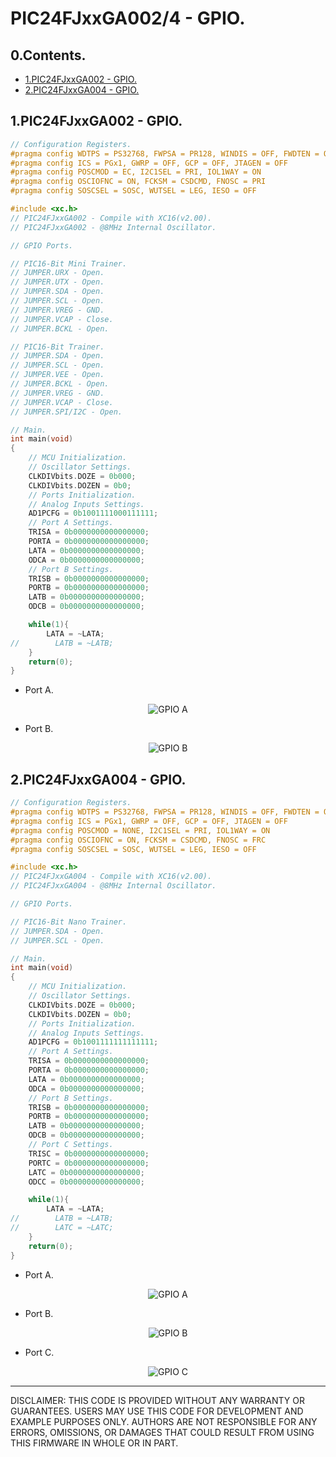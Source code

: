 # PIC24FJxxGA002/4 - GPIO.

## 0.Contents.

- [1.PIC24FJxxGA002 - GPIO.](#1pic24fjxxga002---gpio)
- [2.PIC24FJxxGA004 - GPIO.](#2pic24fjxxga004---gpio)

## 1.PIC24FJxxGA002 - GPIO.

```c
// Configuration Registers.
#pragma config WDTPS = PS32768, FWPSA = PR128, WINDIS = OFF, FWDTEN = OFF
#pragma config ICS = PGx1, GWRP = OFF, GCP = OFF, JTAGEN = OFF
#pragma config POSCMOD = EC, I2C1SEL = PRI, IOL1WAY = ON
#pragma config OSCIOFNC = ON, FCKSM = CSDCMD, FNOSC = PRI
#pragma config SOSCSEL = SOSC, WUTSEL = LEG, IESO = OFF

#include <xc.h>
// PIC24FJxxGA002 - Compile with XC16(v2.00).
// PIC24FJxxGA002 - @8MHz Internal Oscillator.

// GPIO Ports.

// PIC16-Bit Mini Trainer.
// JUMPER.URX - Open.
// JUMPER.UTX - Open.
// JUMPER.SDA - Open.
// JUMPER.SCL - Open.
// JUMPER.VREG - GND.
// JUMPER.VCAP - Close.
// JUMPER.BCKL - Open.

// PIC16-Bit Trainer.
// JUMPER.SDA - Open.
// JUMPER.SCL - Open.
// JUMPER.VEE - Open.
// JUMPER.BCKL - Open.
// JUMPER.VREG - GND.
// JUMPER.VCAP - Close.
// JUMPER.SPI/I2C - Open.

// Main.
int main(void)
{
    // MCU Initialization.
    // Oscillator Settings.
    CLKDIVbits.DOZE = 0b000;
    CLKDIVbits.DOZEN = 0b0;
    // Ports Initialization.
    // Analog Inputs Settings.
    AD1PCFG = 0b1001111000111111;
    // Port A Settings.
    TRISA = 0b0000000000000000;
    PORTA = 0b0000000000000000;
    LATA = 0b0000000000000000;
    ODCA = 0b0000000000000000;
    // Port B Settings.
    TRISB = 0b0000000000000000;
    PORTB = 0b0000000000000000;
    LATB = 0b0000000000000000;
    ODCB = 0b0000000000000000;

    while(1){
        LATA = ~LATA;
//        LATB = ~LATB;
    }
    return(0);
}
```

- Port A.

<p align="center"><img alt="GPIO A" src="../pics/pic24fjxxga-gpio-a.png"></p>

- Port B.

<p align="center"><img alt="GPIO B" src="../pics/pic24fjxxga-gpio-b.png"></p>

## 2.PIC24FJxxGA004 - GPIO.

```c
// Configuration Registers.
#pragma config WDTPS = PS32768, FWPSA = PR128, WINDIS = OFF, FWDTEN = OFF
#pragma config ICS = PGx1, GWRP = OFF, GCP = OFF, JTAGEN = OFF
#pragma config POSCMOD = NONE, I2C1SEL = PRI, IOL1WAY = ON
#pragma config OSCIOFNC = ON, FCKSM = CSDCMD, FNOSC = FRC
#pragma config SOSCSEL = SOSC, WUTSEL = LEG, IESO = OFF

#include <xc.h>
// PIC24FJxxGA004 - Compile with XC16(v2.00).
// PIC24FJxxGA004 - @8MHz Internal Oscillator.

// GPIO Ports.

// PIC16-Bit Nano Trainer.
// JUMPER.SDA - Open.
// JUMPER.SCL - Open.

// Main.
int main(void)
{
    // MCU Initialization.
    // Oscillator Settings.
    CLKDIVbits.DOZE = 0b000;
    CLKDIVbits.DOZEN = 0b0;
    // Ports Initialization.
    // Analog Inputs Settings.
    AD1PCFG = 0b1001111111111111;
    // Port A Settings.
    TRISA = 0b0000000000000000;
    PORTA = 0b0000000000000000;
    LATA = 0b0000000000000000;
    ODCA = 0b0000000000000000;
    // Port B Settings.
    TRISB = 0b0000000000000000;
    PORTB = 0b0000000000000000;
    LATB = 0b0000000000000000;
    ODCB = 0b0000000000000000;
    // Port C Settings.
    TRISC = 0b0000000000000000;
    PORTC = 0b0000000000000000;
    LATC = 0b0000000000000000;
    ODCC = 0b0000000000000000;

    while(1){
        LATA = ~LATA;
//        LATB = ~LATB;
//        LATC = ~LATC;
    }
    return(0);
}
```

- Port A.

<p align="center"><img alt="GPIO A" src="../pics/pic24fjxxga004-gpio-a.png"></p>

- Port B.

<p align="center"><img alt="GPIO B" src="../pics/pic24fjxxga004-gpio-b.png"></p>

- Port C.

<p align="center"><img alt="GPIO C" src="../pics/pic24fjxxga004-gpio-c.png"></p>

---
DISCLAIMER: THIS CODE IS PROVIDED WITHOUT ANY WARRANTY OR GUARANTEES.
USERS MAY USE THIS CODE FOR DEVELOPMENT AND EXAMPLE PURPOSES ONLY.
AUTHORS ARE NOT RESPONSIBLE FOR ANY ERRORS, OMISSIONS, OR DAMAGES THAT COULD
RESULT FROM USING THIS FIRMWARE IN WHOLE OR IN PART.
